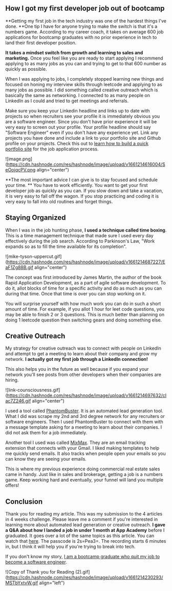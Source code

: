 ## How I got my first developer job out of bootcamp

**Getting my first job in the tech industry was one of the hardest things I've done. **One tip I have for anyone trying to make the switch is that it's a numbers game. According to my career coach, it takes on average 600 job applications for bootcamp graduates with no prior experience in tech to land their first developer position.

**It takes a mindset switch from growth and learning to sales and marketing.** Once you feel like you are ready to start applying I recommend applying to as many jobs as you can and trying to get to that 600 number as quickly as possible. 

When I was applying to jobs, I completely stopped learning new things and focused on honing my interview skills through leetcode and applying to as many jobs as possible. I did something called creative outreach which is basically the same as networking. I connected to as many people on LinkedIn as I could and tried to get meetings and referrals. 

Make sure you keep your Linkedin headline and links up to date with projects so when recruiters see your profile it is immediately obvious you are a software engineer. Since you don't have prior experience it will be very easy to screen out your profile. Your profile headline should say "Software Engineer" even if you don't have any experience yet. Link any projects you have done and include a link to your portfolio site and Github profile on your projects. Check this out to [learn how to build a quick portfolio site](https://www.blog.edmondhui.com/how-to-create-portfolio-website) for the job application process.

![image.png](https://cdn.hashnode.com/res/hashnode/image/upload/v1661214616004/SeOojqcPV.png align="center")

**The most important advice I can give is to stay focused and schedule your time. ** You have to work efficiently. You want to get your first developer job as quickly as you can. If you slow down and take a vacation, it is very easy to fall off the wagon. If you stop practicing and coding it is very easy to fall into old routines and forget things.

## Staying Organized

When I was in the job hunting phase, **I used a technique called time boxing**. This is a time management technique that made sure I used every day effectively during the job search. According to Parkinson's Law, "Work expands so as to fill the time available for its completion". 

![mike-tyson-uppercut.gif](https://cdn.hashnode.com/res/hashnode/image/upload/v1661214687227/EaF1Zg88B.gif align="center")

The concept was first introduced by James Martin, the author of the book Rapid Application Development, as a part of agile software development. To do it, allot blocks of time for a specific activity and do as much as you can during that time. Once that time is over you can stop working on it. 

You will surprise yourself with how much work you can do in such a short amount of time. For example, if you allot 1 hour for leet code questions, you may be able to finish 2 or 3 questions. This is much better than planning on doing 1 leetcode question then switching gears and doing something else. 

## Creative Outreach

My strategy for creative outreach was to connect with people on LinkedIn and attempt to get a meeting to learn about their company and grow my network. **I actually got my first job through a LinkedIn connection!**

This also helps you in the future as well because if you expand your network you'll see posts from other developers when their companies are hiring. 

![link-counsciousness.gif](https://cdn.hashnode.com/res/hashnode/image/upload/v1661214697632/cIac7Z246.gif align="center")

I used a tool called [PhantomBuster](https://phantombuster.com/). It is an automated lead generation tool. What I did was scrape my 2nd and 3rd degree network for any recruiters or software engineers. Then I used PhantomBuster to connect with them with a message template asking for a meeting to learn about their companies. I did not ask them for a job immediately.

Another tool I used was called [MixMax](https://www.mixmax.com/). They are an email tracking extension that connects with your Gmail. I liked making templates to help me quickly send emails. It also tracks when people open your emails so you can know they are seeing your emails. 

This is where my previous experience doing commercial real estate sales came in handy. Just like in sales and brokerage, getting a job is a numbers game. Keep working hard and eventually, your funnel will land you multiple offers!

## Conclusion

Thank you for reading my article. This was my submission to the 4 articles in 4 weeks challenge. Please leave me a comment if you're interested in learning more about automated lead generation or creative outreach. **I gave a Q&A about how I landed a job in under 1 month at App Academy** before I graduated. It goes over a lot of the same topics as this article. You can watch that [here](https://us02web.zoom.us/rec/play/KsW9DgChwDGBfr5VcWZnPf9M9t5HxxSN1BJeWs5_w4x7rp-suPpF5AYicSgi5aIP2wlj7a_T2C2gDx8Z.Za8hDewocuW7ZPBy?continueMode=true&_x_zm_rtaid=stgaThzhQLqucr4MAcIltA.1660861368652.778f5ff276a667350419ea1c01d287de&_x_zm_rhtaid=70&fbclid=IwAR24mKtAZNpuRN36DAmKyV2DjW0J6cIG2byL5ZLUm7LgDhnx3vRT66txm_o). The passcode is 2s=Pea3=. The recording starts 6 minutes in, but I think it will help you if you're trying to break into tech.

If you don't know my story, [I am a bootcamp graduate who quit my job to become a software engineer](https://www.blog.edmondhui.com/software-engineer-in-3-months). 


![Copy of Thank you for Reading (2).gif](https://cdn.hashnode.com/res/hashnode/image/upload/v1661214230293/MSTbYxtvW.gif align="left")
